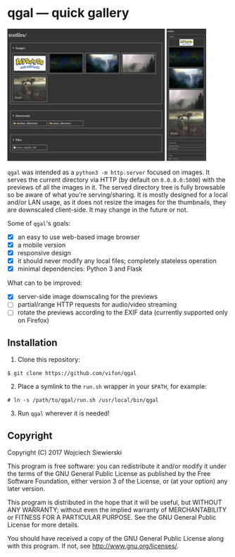 qgal — quick gallery
====================

[![](https://raw.githubusercontent.com/Vifon/qgal/master/examples/example-desktop-thumbnail.png)](https://raw.githubusercontent.com/Vifon/qgal/master/examples/example-desktop.png)
[![](https://raw.githubusercontent.com/Vifon/qgal/master/examples/example-mobile-thumbnail.png)](https://raw.githubusercontent.com/Vifon/qgal/master/examples/example-mobile.png)

`qgal` was intended as a `python3 -m http.server` focused on images.
It serves the current directory via HTTP (by default on
`0.0.0.0:5000`) with the previews of all the images in it. The served
directory tree is fully browsable so be aware of what you're
serving/sharing. It is mostly designed for a local and/or LAN usage,
as it does not resize the images for the thumbnails, they are
downscaled client-side. It may change in the future or not.

Some of `qgal`'s goals:
- [X] an easy to use web-based image browser
- [X] a mobile version
- [X] responsive design
- [X] it should never modify any local files; completely stateless operation
- [X] minimal dependencies: Python 3 and Flask

What can to be improved:
- [X] server-side image downscaling for the previews
- [ ] partial/range HTTP requests for audio/video streaming
- [ ] rotate the previews according to the EXIF data (currently supported only on Firefox)

Installation
------------

1. Clone this repository:

```
$ git clone https://github.com/vifon/qgal
```

2. Place a symlink to the `run.sh` wrapper in your `$PATH`, for example:

```
# ln -s /path/to/qgal/run.sh /usr/local/bin/qgal
```

3. Run `qgal` wherever it is needed!


Copyright
---------

Copyright (C) 2017  Wojciech Siewierski

This program is free software: you can redistribute it and/or modify
it under the terms of the GNU General Public License as published by
the Free Software Foundation, either version 3 of the License, or
(at your option) any later version.

This program is distributed in the hope that it will be useful,
but WITHOUT ANY WARRANTY; without even the implied warranty of
MERCHANTABILITY or FITNESS FOR A PARTICULAR PURPOSE.  See the
GNU General Public License for more details.

You should have received a copy of the GNU General Public License
along with this program.  If not, see <http://www.gnu.org/licenses/>.
